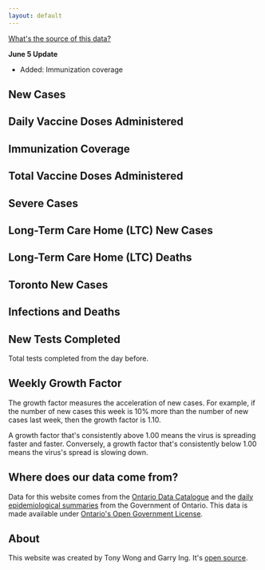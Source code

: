 ```yaml
---
layout: default
---
```


<div class="bb b--black-10 lh-copy f6">
  <p><a class="link blue underline-hover" href="#data-source-info">What's the source of this data?</a></p>
  <p>
    <b>June 5 Update</b>
    <ul>
      <li>Added: Immunization coverage</li>
    </ul>
  </p>
</div>

<div class="bb b--black-10">
  <h2 class="f3 fw3">New Cases</h2>
  <canvas id="newCases" class="mb3"></canvas>
</div>

<div class="bb b--black-10">
  <h2 class="f3 fw3">Daily Vaccine Doses Administered</h2>
  <canvas id="daily-vaccine" class="mb3"></canvas>
</div>

<div class="bb b--black-10">
  <h2 class="f3 fw3">Immunization Coverage</h2>
  <canvas id="immunization-coverage" class="mb3"></canvas>
</div>

<div class="bb b--black-10">
  <h2 class="f3 fw3">Total Vaccine Doses Administered</h2>
  <canvas id="total-vaccine" class="mb3"></canvas>
</div>

<div class="bb b--black-10">
  <h2 class="f3 fw3">Severe Cases</h2>
  <canvas id="severity" class="mb3"></canvas>
</div>

<div class="bb b--black-10">
  <h2 class="f3 fw3">Long-Term Care Home (LTC) New Cases</h2>
  <canvas id="ltc-new-cases" class="mb3"></canvas>
</div>

<div class="bb b--black-10">
  <h2 class="f3 fw3">Long-Term Care Home (LTC) Deaths</h2>
  <canvas id="ltc-deaths" class="mb3"></canvas>
</div>

<div class="bb b--black-10">
  <h2 class="f3 fw3">Toronto New Cases</h2>
  <canvas id="toronto-new-cases" class="mb3"></canvas>
</div>

<div class="bb b--black-10">
  <h2 class="f3 fw3">Infections and Deaths</h2>
  <canvas id="infectedResolvedDeaths" class="mb3"></canvas>
</div>

<div class="bb b--black-10">
  <h2 class="f3 fw3">New Tests Completed</h2>
  <p class="lh-copy f6">Total tests completed from the day before.</p>
  <canvas id="newTests" class="mb3"></canvas>
</div>

<div class="bb b--black-10">
  <h2 class="f3 fw3">Weekly Growth Factor</h2>
  <p class="lh-copy f6">The growth factor measures the acceleration of new cases. For example, if the number of new cases this week is 10% more than the number of new cases last week, then the growth factor is 1.10.</p>

  <p class="lh-copy f6">A growth factor that's consistently above 1.00 means the virus is spreading faster and faster. Conversely, a growth factor that's consistently below 1.00 means the virus's spread is slowing down.</p>
  <canvas id="weeklyGrowthFactorChart" class="mb3"></canvas>
</div>

<h2 class="f3 fw3" id="data-source-info">Where does our data come from?</h2>
<p class="lh-copy f6">Data for this website comes from the <a class="link blue underline-hover"
href="https://data.ontario.ca/dataset?keywords_en=COVID-19">Ontario Data
Catalogue</a> and the <a class="link blue underline-hover"
href="https://data.ontario.ca/dataset?keywords_en=COVID-19">daily
epidemiological summaries</a> from the Government of Ontario. This data is made
available under <a class="link blue underline-hover"
href="https://github.com/Manifaust/ontario-covid-graph/blob/master/raw_reports/LICENSE">Ontario's Open Government License</a>.</p>

<h2 class="f3 fw3">About</h2>
<p class="lh-copy f6">This website was created by Tony Wong and Garry Ing. It's <a class="link blue underline-hover"
href="https://github.com/Manifaust/ontario-covid-graph">open source</a>.</p>


